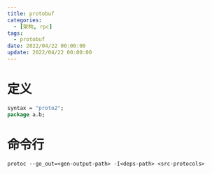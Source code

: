 ```yaml
---
title: protobuf
categories: 
  - [架构, rpc]
tags:
  - protobuf
date: 2022/04/22 00:00:00
update: 2022/04/22 00:00:00
---
```


# 定义

```protobuf
syntax = "proto2";
package a.b;
```

# 命令行

```shell
protoc --go_out=<gen-output-path> -I<deps-path> <src-protocols>
```

